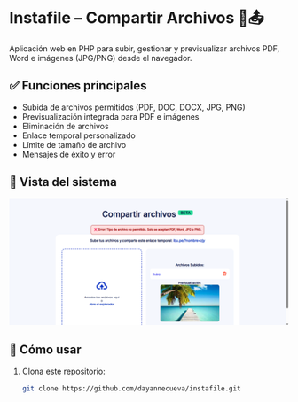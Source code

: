 # Instafile – Compartir Archivos 🧾📤

Aplicación web en PHP para subir, gestionar y previsualizar archivos PDF, Word e imágenes (JPG/PNG) desde el navegador.

## ✅ Funciones principales

- Subida de archivos permitidos (PDF, DOC, DOCX, JPG, PNG)
- Previsualización integrada para PDF e imágenes
- Eliminación de archivos
- Enlace temporal personalizado
- Límite de tamaño de archivo
- Mensajes de éxito y error

## 📸 Vista del sistema

![Captura del sistema](assets/Captura-dayanne.png)

## 🚀 Cómo usar

1. Clona este repositorio:
   ```bash
   git clone https://github.com/dayannecueva/instafile.git
